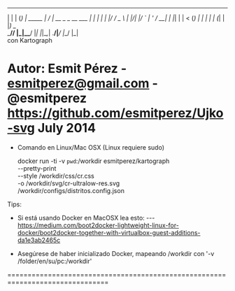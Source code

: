  _   _ _ _           __  __                 
| | | (_) | _____   |  \/  | __ _ _ __  ___ 
| | | | | |/ / _ \  | |\/| |/ _` | '_ \/ __|
| |_| | |   < (_) | | |  | | (_| | |_) \__ \
 \___// |_|\_\___/  |_|  |_|\__,_| .__/|___/
    |__/                         |_|        
     con Kartograph

Autor: Esmit Pérez - esmitperez@gmail.com - @esmitperez
https://github.com/esmitperez/Ujko-svg
July 2014
===============================================================================

- Comando en Linux/Mac OSX (Linux requiere sudo)

   docker run -ti -v `pwd`:/workdir esmitperez/kartograph \
	   --pretty-print \
	   --style /workdir/css/cr.css \
	   -o /workdir/svg/cr-ultralow-res.svg \
	   /workdir/configs/distritos.config.json 

Tips:

- Si está usando Docker en MacOSX lea esto: 
--- https://medium.com/boot2docker-lightweight-linux-for-docker/boot2docker-together-with-virtualbox-guest-additions-da1e3ab2465c

- Asegúrese de haber inicializado Docker, mapeando /workdir con '-v /folder/en/su/pc:/workdir' 

===============================================================================
